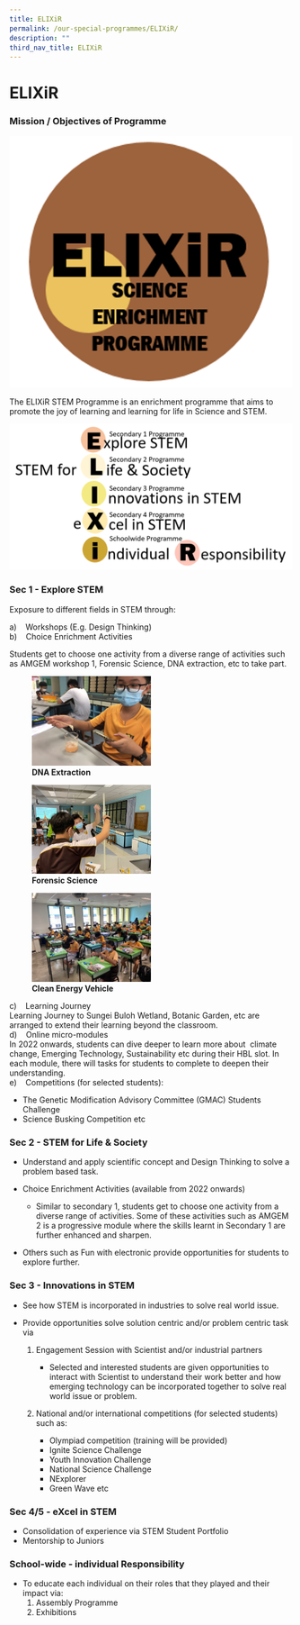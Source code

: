 ```yaml
---
title: ELIXiR
permalink: /our-special-programmes/ELIXiR/
description: ""
third_nav_title: ELIXiR
---
```

# ELIXiR

### Mission / Objectives of Programme

![](/images/Our%20Special%20Programmes/ELIXiR/ELIXiR%20Logo.png)

The ELIXiR STEM Programme is an enrichment programme that aims to promote the joy of learning and learning for life in Science and STEM.

![](/images/Our%20Special%20Programmes/ELIXiR/STEM%20for%20ELIXiR.png)

### Sec 1 - Explore STEM

Exposure to different fields in STEM through:

a)    Workshops (E.g. Design Thinking)   
b)    Choice Enrichment Activities

Students get to choose one activity from a diverse range of activities such as AMGEM workshop 1, Forensic Science, DNA extraction, etc to take part.

<figure>
	 <img src="/images/Our%20Special%20Programmes/ELIXiR/DNA%20Extraction.png"
     style="width:50%">
<figcaption>
	<strong> DNA Extraction</strong>
	</figcaption>
</figure>

<figure>
	 <img src="/images/Our%20Special%20Programmes/ELIXiR/Forensic%20Science.png"
     style="width:50%">
<figcaption>
	<strong> Forensic Science</strong>
	</figcaption>
</figure>

<figure>
	 <img src="/images/Our%20Special%20Programmes/ELIXiR/Clean%20Energy%20Vehicle.png"
     style="width:50%">
<figcaption>
	<strong> Clean Energy Vehicle</strong>
	</figcaption>
</figure>

c)    Learning Journey   
Learning Journey to Sungei Buloh Wetland, Botanic Garden, etc are arranged to extend their learning beyond the classroom.   
d)    Online micro-modules   
In 2022 onwards, students can dive deeper to learn more about  climate change, Emerging Technology, Sustainability etc during their HBL slot. In each module, there will tasks for students to complete to deepen their understanding.   
e)    Competitions (for selected students):   

*   The Genetic Modification Advisory Committee (GMAC) Students Challenge
*   Science Busking Competition etc

### Sec 2 - STEM for Life & Society

*   Understand and apply scientific concept and Design Thinking to solve a problem based task. 

*   Choice Enrichment Activities (available from 2022 onwards)   

       * Similar to secondary 1, students get to choose one activity from a diverse range of activities. Some of these activities such as AMGEM 2 is a progressive module where the skills learnt in Secondary 1 are further enhanced and sharpen.

*   Others such as Fun with electronic provide opportunities for students to explore further.   

### Sec 3 - Innovations in STEM

*   See how STEM is incorporated in industries to solve real world issue.

*   Provide opportunities solve solution centric and/or problem centric task via

    1.  Engagement Session with Scientist and/or industrial partners

        *   Selected and interested students are given opportunities to interact with Scientist to understand their work better and how emerging technology can be incorporated together to solve real world issue or problem.

    2.  National and/or international competitions (for selected students) such as:

        *   Olympiad competition (training will be provided)
        *   Ignite Science Challenge
        *   Youth Innovation Challenge
        *   National Science Challenge
        *   NExplorer
        *   Green Wave etc

### Sec 4/5 - eXcel in STEM

*   Consolidation of experience via STEM Student Portfolio
*   Mentorship to Juniors

### School-wide - individual Responsibility

*   To educate each individual on their roles that they played and their impact via:
    1.  Assembly Programme
    2.  Exhibitions